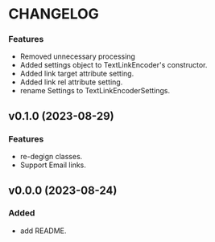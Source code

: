 # CHANGELOG

### Features

 * Removed unnecessary processing
 * Added settings object to TextLinkEncoder's constructor.
 * Added link target attribute setting.
 * Added link rel attribute setting.
 * rename Settings to TextLinkEncoderSettings.

## v0.1.0 (2023-08-29)

### Features

 * re-degign classes.
 * Support Email links.

## v0.0.0 (2023-08-24)

### Added

 * add README.

